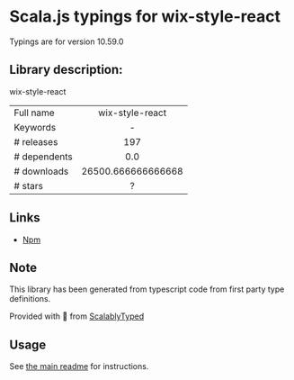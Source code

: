 
# Scala.js typings for wix-style-react

Typings are for version 10.59.0

## Library description:
wix-style-react

|                    |                 |
| ------------------ | :-------------: |
| Full name          | wix-style-react |
| Keywords           | - |
| # releases         | 197 |
| # dependents       | 0.0 |
| # downloads        | 26500.666666666668 |
| # stars            | ? |

## Links
- [Npm](https://www.npmjs.com/package/wix-style-react)
    


## Note
This library has been generated from typescript code from first party type definitions.

Provided with :purple_heart: from [ScalablyTyped](https://github.com/oyvindberg/ScalablyTyped)

## Usage
See [the main readme](../../readme.md) for instructions.


